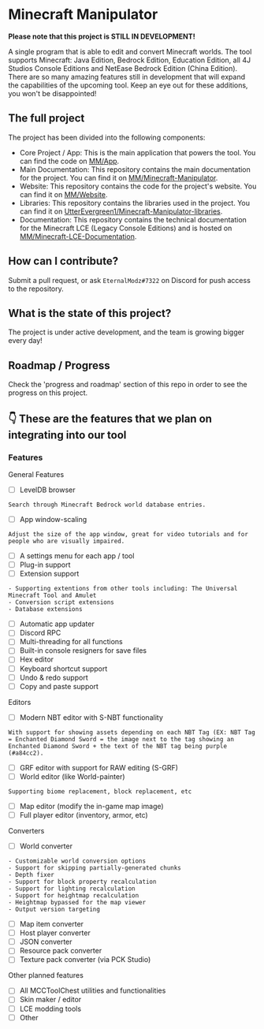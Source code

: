 # Minecraft Manipulator
**Please note that this project is STILL IN DEVELOPMENT!**

A single program that is able to edit and convert Minecraft worlds. The tool supports Minecraft: Java Edition, Bedrock Edition, Education Edition, all 4J Studios Console Editions and NetEase Bedrock Edition (China Edition). There are so many amazing features still in development that will expand the capabilities of the upcoming tool. Keep an eye out for these additions, you won't be disappointed!

## The full project
The project has been divided into the following components:

- Core Project / App: This is the main application that powers the tool. You can find the code on [MM/App](https://github.com/Minecraft-Manipulator/App).
- Main Documentation: This repository contains the main documentation for the project. You can find it on [MM/Minecraft-Manipulator](https://github.com/Minecraft-Manipulator/Minecraft-Manipulator).
- Website: This repository contains the code for the project's website. You can find it on [MM/Website](https://github.com/Minecraft-Manipulator/Website).
- Libraries: This repository contains the libraries used in the project. You can find it on [UtterEvergreen1/Minecraft-Manipulator-libraries](https://github.com/UtterEvergreen1/Minecraft-Manipulator-libraries).
- Documentation: This repository contains the technical documentation for the Minecraft LCE (Legacy Console Editions) and is hosted on [MM/Minecraft-LCE-Documentation](https://github.com/Minecraft-Manipulator/Minecraft-LCE-Documentation).

## How can I contribute?
Submit a pull request, or ask `EternalModz#7322` on Discord for push access to the repository.

## What is the state of this project?
The project is under active development, and the team is growing bigger every day!

## Roadmap / Progress
Check the 'progress and roadmap' section of this repo in order to see the progress on this project.

## 👇 These are the features that we plan on integrating into our tool

### Features
General Features
- [ ] LevelDB browser
```
Search through Minecraft Bedrock world database entries. 
```
- [ ] App window-scaling
```
Adjust the size of the app window, great for video tutorials and for people who are visually impaired.
```
- [ ] A settings menu for each app / tool
- [ ] Plug-in support
- [ ] Extension support
```
- Supporting extentions from other tools including: The Universal Minecraft Tool and Amulet
- Conversion script extensions 
- Database extensions
```
- [ ] Automatic app updater
- [ ] Discord RPC
- [ ] Multi-threading for all functions
- [ ] Built-in console resigners for save files
- [ ] Hex editor
- [ ] Keyboard shortcut support
- [ ] Undo & redo support
- [ ] Copy and paste support

Editors
- [ ] Modern NBT editor with S-NBT functionality
```
With support for showing assets depending on each NBT Tag (EX: NBT Tag = Enchanted Diamond Sword = the image next to the tag showing an Enchanted Diamond Sword + the text of the NBT tag being purple (#a84cc2).
```
- [ ] GRF editor with support for  RAW editing (S-GRF)
- [ ] World editor (like World-painter)
```
Supporting biome replacement, block replacement, etc
```
- [ ] Map editor (modify the in-game map image)
- [ ] Full player editor (inventory, armor, etc)

Converters
- [ ] World converter
```
- Customizable world conversion options
- Support for skipping partially-generated chunks
- Depth fixer
- Support for block property recalculation
- Support for lighting recalculation
- Support for heightmap recalculation
- Heightmap bypassed for the map viewer
- Output version targeting
```
- [ ] Map item converter
- [ ] Host player converter
- [ ] JSON converter
- [ ] Resource pack converter
- [ ] Texture pack converter (via PCK Studio)

Other planned features
- [ ] All MCCToolChest utilities and functionalities
- [ ] Skin maker / editor
- [ ] LCE modding tools
- [ ] Other
